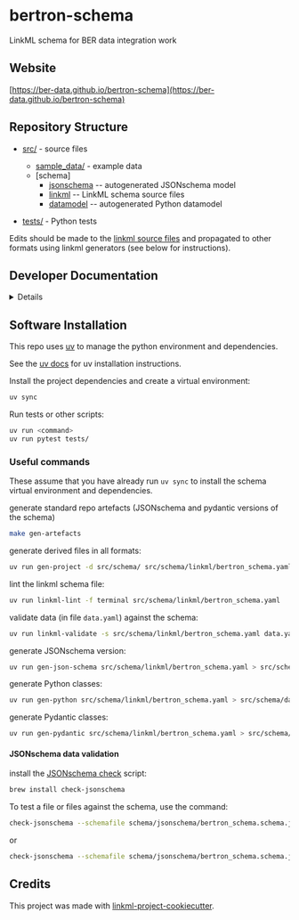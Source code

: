 # bertron-schema

LinkML schema for BER data integration work

## Website

[https://ber-data.github.io/bertron-schema](https://ber-data.github.io/bertron-schema)

## Repository Structure

* [src/](src/) - source files
    * [sample_data/](src/sample_data/) - example data
    * [schema]
        * [jsonschema](src/schema/jsonschema/) -- autogenerated JSONschema model
        * [linkml](src/schema/linkml/) -- LinkML schema source files
        * [datamodel](src/schema/datamodel/) -- autogenerated
      Python datamodel

* [tests/](tests/) - Python tests

Edits should be made to the [linkml source files](src/schema/linkml/) and propagated to other formats using linkml generators (see below for instructions).

## Developer Documentation

<details>
To run commands you may use `make` or the command runner [just](https://github.com/casey/just/), which is a better choice on Windows.
Use the `make` command or `just` commands to generate project artefacts:
* `make help` or `just --list`: list all pre-defined tasks
* `make all` or `just all`: make everything
* `make deploy` or `just deploy`: deploys site
</details>


## Software Installation

This repo uses [uv](https://docs.astral.sh/uv/) to manage the python environment and dependencies.

See the [uv docs](https://docs.astral.sh/uv/) for uv installation instructions.

Install the project dependencies and create a virtual environment:

```sh
uv sync
```

Run tests or other scripts:

```sh
uv run <command>
uv run pytest tests/
```

### Useful commands

These assume that you have already run `uv sync` to install the schema virtual environment and dependencies.

generate standard repo artefacts (JSONschema and pydantic versions of the schema)
```sh
make gen-artefacts
```

generate derived files in all formats:
```sh
uv run gen-project -d src/schema/ src/schema/linkml/bertron_schema.yaml
```

lint the linkml schema file:
```sh
uv run linkml-lint -f terminal src/schema/linkml/bertron_schema.yaml
```

validate data (in file `data.yaml`) against the schema:
```sh
uv run linkml-validate -s src/schema/linkml/bertron_schema.yaml data.yaml
```

generate JSONschema version:
```sh
uv run gen-json-schema src/schema/linkml/bertron_schema.yaml > src/schema/jsonschema/bertron_schema.json
```

generate Python classes:
```sh
uv run gen-python src/schema/linkml/bertron_schema.yaml > src/schema/datamodel/bertron_schema.py
```

generate Pydantic classes:
```sh
uv run gen-pydantic src/schema/linkml/bertron_schema.yaml > src/schema/datamodel/bertron_schema_pydantic.py
```

#### JSONschema data validation

install the [JSONschema check](https://check-jsonschema.readthedocs.io/en/latest/) script:

```sh
brew install check-jsonschema
```

To test a file or files against the schema, use the command:
```sh
check-jsonschema --schemafile schema/jsonschema/bertron_schema.schema.json data_file_1.json data_file_2.json
```
or
```sh
check-jsonschema --schemafile schema/jsonschema/bertron_schema.schema.json sample_data/**/*_dcm.json
```


## Credits

This project was made with
[linkml-project-cookiecutter](https://github.com/linkml/linkml-project-cookiecutter).

